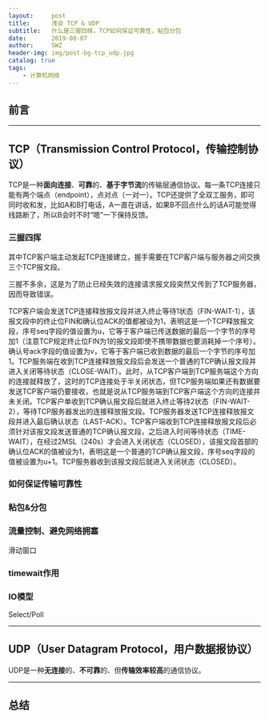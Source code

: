```yaml
---
layout:     post
title:      浅谈 TCP & UDP
subtitle:   什么是三握四挥，TCP如何保证可靠性，粘包分包
date:       2019-08-07
author:     SWZ
header-img: img/post-bg-tcp_udp.jpg
catalog: true
tags:
    - 计算机网络
---
```


## 前言



---

## TCP（Transmission Control Protocol，传输控制协议）

TCP是一种**面向连接**、**可靠**的、**基于字节流**的传输层通信协议。每一条TCP连接只能有两个端点（endpoint），点对点（一对一）。TCP还提供了全双工服务，即可同时收和发，比如A和B打电话，A一直在讲话，如果B不回点什么的话A可能觉得线路断了，所以B会时不时“嗯”一下保持反馈。

### 三握四挥

其中TCP客户端主动发起TCP连接建立，握手需要在TCP客户端与服务器之间交换三个TCP报文段。

三握不多余，这是为了防止已经失效的连接请求报文段突然又传到了TCP服务器，因而导致错误。

TCP客户端会发送TCP连接释放报文段并进入终止等待1状态（FIN-WAIT-1），该报文段中的终止位FIN和确认位ACK的值都被设为1，表明这是一个TCP释放报文段，序号seq字段的值设置为u，它等于客户端已传送数据的最后一个字节的序号加1（注意TCP规定终止位FIN为1的报文段即使不携带数据也要消耗掉一个序号）。确认号ack字段的值设置为v，它等于客户端已收到数据的最后一个字节的序号加1。TCP服务端在收到TCP连接释放报文段后会发送一个普通的TCP确认报文段并进入关闭等待状态（CLOSE-WAIT）。此时，从TCP客户端到TCP服务端这个方向的连接就释放了，这时的TCP连接处于半关闭状态，但TCP服务端如果还有数据要发送TCP客户端仍要接收，也就是说从TCP服务端到TCP客户端这个方向的连接并未关闭。TCP客户单收到TCP确认报文段后就进入终止等待2状态（FIN-WAIT-2），等待TCP服务器发出的连接释放报文段。TCP服务器发送TCP连接释放报文段并进入最后确认状态（LAST-ACK）。TCP客户端收到TCP连接释放报文段后必须针对该报文段发送普通的TCP确认报文段，之后进入时间等待状态（TIME-WAIT），在经过2MSL（240s）才会进入关闭状态（CLOSED），该报文段首部的确认位ACK的值被设为1，表明这是一个普通的TCP确认报文段，序号seq字段的值被设置为u+1。TCP服务器收到该报文段后就进入关闭状态（CLOSED）。



### 如何保证传输可靠性



### 粘包&分包



### 流量控制、避免网络拥塞

滑动窗口

### timewait作用



### IO模型

Select/Poll

---

## UDP（User Datagram Protocol，用户数据报协议）

UDP是一种**无连接**的、**不可靠**的、但**传输效率较高**的通信协议。



---

## 总结

